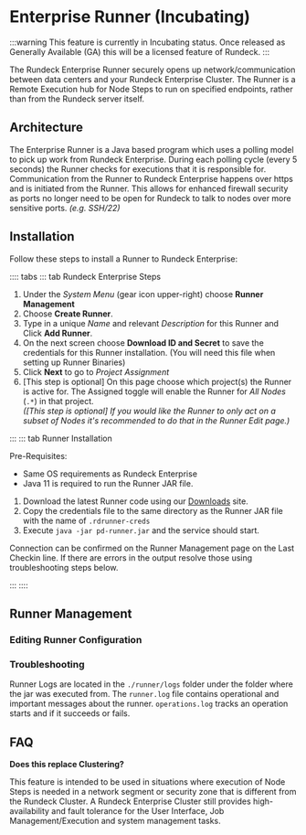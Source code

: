 # Enterprise Runner (Incubating)

:::warning
This feature is currently in Incubating status.  Once released as Generally Available (GA) this will be a licensed feature of Rundeck.
:::

The Rundeck Enterprise Runner securely opens up network/communication between data centers and your Rundeck Enterprise Cluster.  The Runner is a Remote Execution hub for Node Steps to run on specified endpoints, rather than from the Rundeck server itself.  

## Architecture

The Enterprise Runner is a Java based program which uses a polling model to pick up work from Rundeck Enterprise.  During each polling cycle (every 5 seconds) the Runner checks for executions that it is responsible for.  Communication from the Runner to Rundeck Enterprise happens over https and is initiated from the Runner.  This allows for enhanced firewall security as ports no longer need to be open for Rundeck to talk to nodes over more sensitive ports. _(e.g. SSH/22)_

> **<Architecture Graphic coming soon>**


## Installation

Follow these steps to install a Runner to Rundeck Enterprise:

:::: tabs
::: tab Rundeck Enterprise Steps

1. Under the _System Menu_ (gear icon upper-right) choose **Runner Management**
1. Choose **Create Runner**.
1. Type in a unique _Name_ and relevant _Description_ for this Runner and Click **Add Runner**.
1. On the next screen choose **Download ID and Secret** to save the credentials for this Runner installation.  (You will need this file when setting up Runner Binaries)
1. Click **Next** to go to _Project Assignment_
1. [This step is optional] On this page choose which project(s) the Runner is active for.  The Assigned toggle will enable the Runner for _All Nodes_ (`.*`) in that project.  
    _([This step is optional] If you would like the Runner to only act on a subset of Nodes it's recommended to do that in the Runner Edit page.)_

:::
::: tab Runner Installation

Pre-Requisites:
- Same OS requirements as Rundeck Enterprise
- Java 11 is required to run the Runner JAR file.

1. Download the latest Runner code using our [Downloads](https://rundeck.com/downloads) site.
1. Copy the credentials file to the same directory as the Runner JAR file with the name of `.rdrunner-creds`
1. Execute `java -jar pd-runner.jar` and the service should start.

Connection can be confirmed on the Runner Management page on the Last Checkin line.  If there are errors in the output resolve those using troubleshooting steps below.

:::
::::

## Runner Management

### Editing Runner Configuration

> <coming next>

### Troubleshooting

Runner Logs are located in the `./runner/logs` folder under the folder where the jar was executed from.  The `runner.log` file contains operational and important messages about the runner.  `operations.log` tracks an operation starts and if it succeeds or fails.


## FAQ

**Does this replace Clustering?**

This feature is intended to be used in situations where execution of Node Steps is needed in a network segment or security zone that is different from the Rundeck Cluster.  A Rundeck Enterprise Cluster still provides high-availability and fault tolerance for the User Interface, Job Management/Execution and system management tasks.
